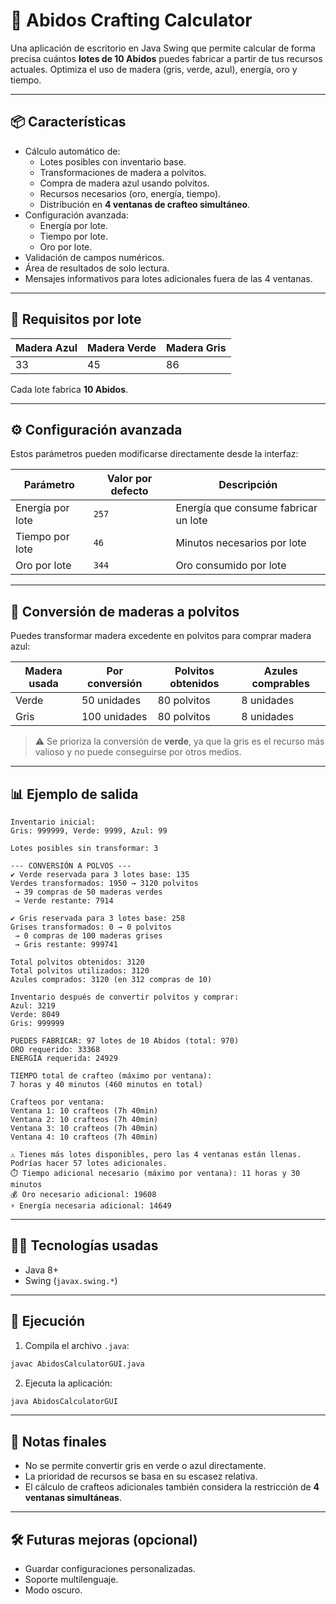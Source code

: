 
# 🧮 Abidos Crafting Calculator

Una aplicación de escritorio en Java Swing que permite calcular de forma precisa cuántos **lotes de 10 Abidos** puedes fabricar a partir de tus recursos actuales. Optimiza el uso de madera (gris, verde, azul), energía, oro y tiempo.

---

## 📦 Características

- Cálculo automático de:
  - Lotes posibles con inventario base.
  - Transformaciones de madera a polvitos.
  - Compra de madera azul usando polvitos.
  - Recursos necesarios (oro, energía, tiempo).
  - Distribución en **4 ventanas de crafteo simultáneo**.
- Configuración avanzada:
  - Energía por lote.
  - Tiempo por lote.
  - Oro por lote.
- Validación de campos numéricos.
- Área de resultados de solo lectura.
- Mensajes informativos para lotes adicionales fuera de las 4 ventanas.

---

## 🧱 Requisitos por lote

| Madera Azul | Madera Verde | Madera Gris |
|-------------|--------------|-------------|
| 33          | 45           | 86          |

Cada lote fabrica **10 Abidos**.

---

## ⚙️ Configuración avanzada

Estos parámetros pueden modificarse directamente desde la interfaz:

| Parámetro             | Valor por defecto | Descripción                        |
|----------------------|-------------------|------------------------------------|
| Energía por lote      | `257`             | Energía que consume fabricar un lote |
| Tiempo por lote       | `46`              | Minutos necesarios por lote         |
| Oro por lote          | `344`             | Oro consumido por lote              |

---

## 🔄 Conversión de maderas a polvitos

Puedes transformar madera excedente en polvitos para comprar madera azul:

| Madera usada  | Por conversión | Polvitos obtenidos | Azules comprables |
|---------------|----------------|--------------------|--------------------|
| Verde         | 50 unidades    | 80 polvitos        | 8 unidades         |
| Gris          | 100 unidades   | 80 polvitos        | 8 unidades         |

> ⚠️ Se prioriza la conversión de **verde**, ya que la gris es el recurso más valioso y no puede conseguirse por otros medios.

---

## 📊 Ejemplo de salida

```
Inventario inicial:
Gris: 999999, Verde: 9999, Azul: 99

Lotes posibles sin transformar: 3

--- CONVERSIÓN A POLVOS ---
✔ Verde reservada para 3 lotes base: 135
Verdes transformados: 1950 → 3120 polvitos
 → 39 compras de 50 maderas verdes
 → Verde restante: 7914

✔ Gris reservada para 3 lotes base: 258
Grises transformados: 0 → 0 polvitos
 → 0 compras de 100 maderas grises
 → Gris restante: 999741

Total polvitos obtenidos: 3120
Total polvitos utilizados: 3120
Azules comprados: 3120 (en 312 compras de 10)

Inventario después de convertir polvitos y comprar:
Azul: 3219
Verde: 8049
Gris: 999999

PUEDES FABRICAR: 97 lotes de 10 Abidos (total: 970)
ORO requerido: 33368
ENERGÍA requerida: 24929

TIEMPO total de crafteo (máximo por ventana):
7 horas y 40 minutos (460 minutos en total)

Crafteos por ventana:
Ventana 1: 10 crafteos (7h 40min)
Ventana 2: 10 crafteos (7h 40min)
Ventana 3: 10 crafteos (7h 40min)
Ventana 4: 10 crafteos (7h 40min)

⚠️ Tienes más lotes disponibles, pero las 4 ventanas están llenas. Podrías hacer 57 lotes adicionales.
⏱️ Tiempo adicional necesario (máximo por ventana): 11 horas y 30 minutos
💰 Oro necesario adicional: 19608
⚡ Energía necesaria adicional: 14649
```

---

## 🧑‍💻 Tecnologías usadas

- Java 8+
- Swing (`javax.swing.*`)

---

## 🚀 Ejecución

1. Compila el archivo `.java`:

```bash
javac AbidosCalculatorGUI.java
```

2. Ejecuta la aplicación:

```bash
java AbidosCalculatorGUI
```

---

## 📌 Notas finales

- No se permite convertir gris en verde o azul directamente.
- La prioridad de recursos se basa en su escasez relativa.
- El cálculo de crafteos adicionales también considera la restricción de **4 ventanas simultáneas**.

---

## 🛠️ Futuras mejoras (opcional)

- Guardar configuraciones personalizadas.
- Soporte multilenguaje.
- Modo oscuro.
